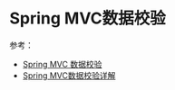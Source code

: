 # Spring MVC数据校验

参考：

- [Spring MVC 数据校验](https://blog.csdn.net/dingd1234/article/details/122793424)
- [Spring MVC数据校验详解](https://blog.csdn.net/weixin_44336161/article/details/113796803)